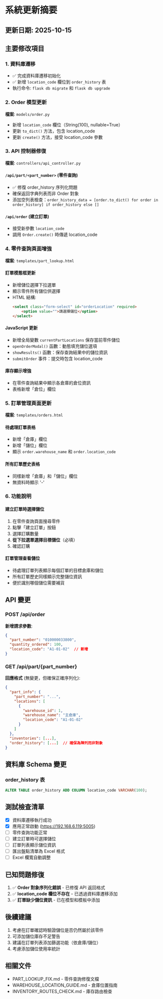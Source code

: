 # 系統更新摘要

## 更新日期: 2025-10-15

## 主要修改項目

### 1. 資料庫遷移
- ✅ 完成資料庫遷移初始化
- ✅ 新增 `location_code` 欄位到 `order_history` 表
- 執行命令: `flask db migrate` 和 `flask db upgrade`

### 2. Order 模型更新
**檔案**: `models/order.py`
- 新增 `location_code` 欄位（String(100), nullable=True）
- 更新 `to_dict()` 方法，包含 location_code
- 更新 `create()` 方法，接受 location_code 參數

### 3. API 控制器修復
**檔案**: `controllers/api_controller.py`

#### `/api/part/<part_number>` (零件查詢)
- ✅ 修復 order_history 序列化問題
- 確保返回字典列表而非 Order 對象
- 添加空列表檢查：`order_history_data = [order.to_dict() for order in order_history] if order_history else []`

#### `/api/order` (建立訂單)
- 接受新參數 `location_code`
- 調用 `Order.create()` 時傳遞 location_code

### 4. 零件查詢頁面增強
**檔案**: `templates/part_lookup.html`

#### 訂單模態框更新
- 新增儲位選擇下拉選單
- 顯示零件所有儲位供選擇
- HTML 結構:
  ```html
  <select class="form-select" id="orderLocation" required>
      <option value="">請選擇儲位</option>
  </select>
  ```

#### JavaScript 更新
- 新增全局變數 `currentPartLocations` 保存當前零件儲位
- `openOrderModal()` 函數：動態填充儲位選項
- `showResults()` 函數：保存查詢結果中的儲位資訊
- `submitOrder` 事件：提交時包含 location_code

#### 庫存顯示增強
- 在零件查詢結果中顯示各倉庫的倉位資訊
- 表格新增「倉位」欄位

### 5. 訂單管理頁面更新
**檔案**: `templates/orders.html`

#### 待處理訂單表格
- 新增「倉庫」欄位
- 新增「儲位」欄位
- 顯示 `order.warehouse_name` 和 `order.location_code`

#### 所有訂單歷史表格
- 同樣新增「倉庫」和「儲位」欄位
- 無資料時顯示 '-'

### 6. 功能說明

#### 建立訂單時選擇儲位
1. 在零件查詢頁面搜尋零件
2. 點擊「建立訂單」按鈕
3. 選擇訂購數量
4. **從下拉選單選擇目標儲位**（必填）
5. 確認訂購

#### 訂單管理查看儲位
- 待處理訂單列表顯示每個訂單的目標倉庫和儲位
- 所有訂單歷史同樣顯示完整儲位資訊
- 便於識別哪個儲位需要補貨

## API 變更

### POST /api/order
**新增請求參數**:
```json
{
  "part_number": "010000033800",
  "quantity_ordered": 100,
  "location_code": "A1-01-02"  // 新增
}
```

### GET /api/part/{part_number}
**回應格式** (無變更，但確保正確序列化):
```json
{
  "part_info": {
    "part_number": "...",
    "locations": [
      {
        "warehouse_id": 1,
        "warehouse_name": "主倉庫",
        "location_code": "A1-01-02"
      }
    ]
  },
  "inventories": [...],
  "order_history": [...]  // 確保為陣列而非對象
}
```

## 資料庫 Schema 變更

### order_history 表
```sql
ALTER TABLE order_history ADD COLUMN location_code VARCHAR(100);
```

## 測試檢查清單

- [x] 資料庫遷移執行成功
- [x] 應用正常啟動 (https://192.168.6.119:5005)
- [ ] 零件查詢功能正常
- [ ] 建立訂單時可選擇儲位
- [ ] 訂單列表顯示儲位資訊
- [ ] 匯出盤點清單為 Excel 格式
- [ ] Excel 欄寬自動調整

## 已知問題修復

1. ✅ **Order 對象序列化錯誤** - 已修復 API 返回格式
2. ✅ **location_code 欄位不存在** - 已透過資料庫遷移添加
3. ✅ **訂單缺少儲位資訊** - 已在模型和模板中添加

## 後續建議

1. 考慮在訂單確認時驗證儲位是否仍然屬於該零件
2. 可添加儲位庫存不足警告
3. 建議在訂單列表添加篩選功能（依倉庫/儲位）
4. 考慮添加儲位使用率統計

## 相關文件
- PART_LOOKUP_FIX.md - 零件查詢修復文檔
- WAREHOUSE_LOCATION_GUIDE.md - 倉庫位置指南
- INVENTORY_ROUTES_CHECK.md - 庫存路由檢查
